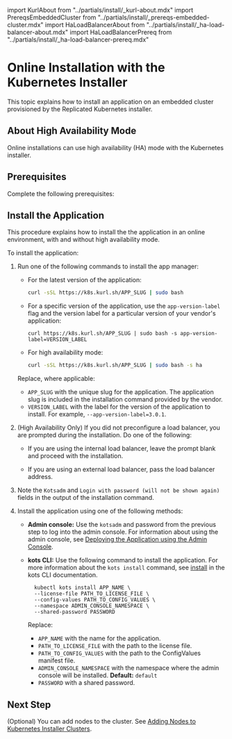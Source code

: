 import KurlAbout from "../partials/install/_kurl-about.mdx"
import PrereqsEmbeddedCluster from "../partials/install/_prereqs-embedded-cluster.mdx"
import HaLoadBalancerAbout from "../partials/install/_ha-load-balancer-about.mdx"
import HaLoadBalancerPrereq from "../partials/install/_ha-load-balancer-prereq.mdx"

# Online Installation with the Kubernetes Installer

This topic explains how to install an application on an embedded cluster provisioned by the Replicated Kubernetes installer.

<KurlAbout/>

## About High Availability Mode

Online installations can use high availability (HA) mode with the Kubernetes installer.

<HaLoadBalancerAbout/>

## Prerequisites

Complete the following prerequisites:

<PrereqsEmbeddedCluster/>

<HaLoadBalancerPrereq/>

    
## Install the Application

This procedure explains how to install the the application in an online environment, with and without high availability mode.

To install the application:

1. Run one of the following commands to install the app manager:

    * For the latest version of the application:

      ```bash
      curl -sSL https://k8s.kurl.sh/APP_SLUG | sudo bash
      ```

    * For a specific version of the application, use the `app-version-label` flag and the version label for a particular version of your vendor's application:

      ```shell
      curl https://k8s.kurl.sh/APP_SLUG | sudo bash -s app-version-label=VERSION_LABEL
      ```
    
    * For high availability mode:

      ```bash
      curl -sSL https://k8s.kurl.sh/APP_SLUG | sudo bash -s ha
        ```
    
    Replace, where applicable:
     * `APP_SLUG` with the unique slug for the application. The application slug is included in the installation command provided by the vendor.
     * `VERSION_LABEL` with the label for the version of the application to install. For example, `--app-version-label=3.0.1`.

1. (High Availability Only) If you did not preconfigure a load balancer, you are prompted during the installation. Do one of the following:

    - If you are using the internal load balancer, leave the prompt blank and proceed with the installation.

    - If you are using an external load balancer, pass the load balancer address.

1. Note the `Kotsadm` and `Login with password (will not be shown again)` fields in the output of the installation command. 

1. Install the application using one of the following methods:

    - **Admin console:** Use the `kotsadm` and password from the previous step to log into the admin console. For information about using the admin console, see [Deploying the Application using the Admin Console](installing-app-setup).

    - **kots CLI:** Use the following command to install the application. For more information about the `kots install` command, see [install](/reference/kots-cli-install) in the kots CLI documentation.

      ```
        kubectl kots install APP_NAME \
        --license-file PATH_TO_LICENSE_FILE \
        --config-values PATH_TO_CONFIG_VALUES \
        --namespace ADMIN_CONSOLE_NAMESPACE \
        --shared-password PASSWORD
      ```

      Replace:
        * `APP_NAME` with the name for the application.
        * `PATH_TO_LICENSE_FILE` with the path to the license file.
        * `PATH_TO_CONFIG_VALUES` with the path to the ConfigValues manifest file.
        * `ADMIN_CONSOLE_NAMESPACE` with the namespace where the admin console will be installed. **Default:** `default`
        * `PASSWORD` with a shared password.

## Next Step

(Optional) You can add nodes to the cluster. See [Adding Nodes to Kubernetes Installer Clusters](cluster-management-add-nodes).
